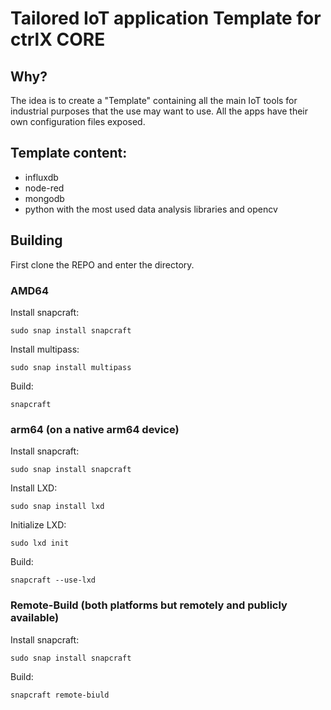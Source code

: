 # Tailored IoT application Template for ctrlX CORE

## Why?

The idea is to create a "Template" containing all the main IoT tools for industrial purposes that the use may want to use. All the apps have their own configuration files exposed. 

## Template content:

- influxdb
- node-red
- mongodb
- python with the most used data analysis libraries and opencv


## Building 

First clone the REPO and enter the directory. 

### AMD64

Install snapcraft:

    sudo snap install snapcraft
    
Install multipass:

    sudo snap install multipass
    
Build:

    snapcraft 


### arm64 (on a native arm64 device)

Install snapcraft:

    sudo snap install snapcraft
    
Install LXD:

    sudo snap install lxd
    
Initialize LXD:

    sudo lxd init
    
Build:

    snapcraft --use-lxd
    
### Remote-Build (both platforms but remotely and publicly available)

Install snapcraft:

    sudo snap install snapcraft
    

Build:

    snapcraft remote-biuld

